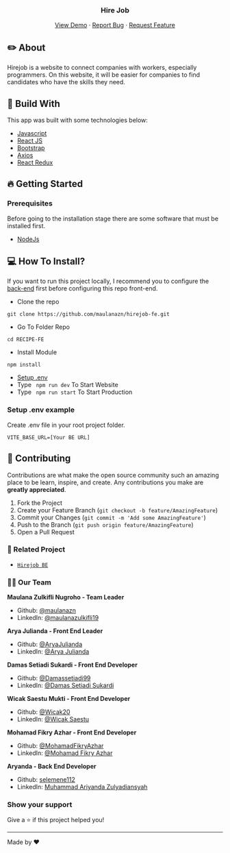 <!-- <br /> -->
<div align="center">
  <h3 align="center">Hire Job</h3>

  <p align="center">
    <a href="https://hirejob.pages.dev/">View Demo</a>
    ·
    <a href="https://github.com/maulanazn/hirejob-fe/issues">Report Bug</a>
    ·
    <a href="https://github.com/maulanazn/hirejob-fe/issues">Request Feature</a>
  </p>
</div>



<!-- ABOUT THE PROJECT -->

## ✏️ About
Hirejob is a website to connect companies with workers, especially programmers. On this website, it will be easier for companies to find candidates who have the skills they need.

## 🔖 Build With
This app was built with some technologies below:

- [Javascript](https://www.javascript.com/)
- [React JS](https://nextjs.org)
- [Bootstrap](https://www.npmjs.com/package/bootstrap)
- [Axios](https://axios-http.com/)
- [React Redux](https://react-redux.js.org/introduction/getting-started)

## 🔥 Getting Started

### Prerequisites

Before going to the installation stage there are some software that must be installed first.

- [NodeJs](https://nodejs.org/en/download/)


## 💻 How To Install?

If you want to run this project locally, I recommend you to configure the [back-end](https://github.com/maulanazn/hirejob-be) first before configuring this repo front-end.

- Clone the repo

```
git clone https://github.com/maulanazn/hirejob-fe.git
```

- Go To Folder Repo

```
cd RECIPE-FE
```

- Install Module

```
npm install
```

- <a href="#setup-env">Setup .env</a>
- Type ` npm run dev` To Start Website
- Type ` npm run start` To Start Production

### Setup .env example

Create .env file in your root project folder.

```
VITE_BASE_URL=[Your BE URL]

```

## 🍻 Contributing

Contributions are what make the open source community such an amazing place to be learn, inspire, and create. Any contributions you make are **greatly appreciated**.

1. Fork the Project
2. Create your Feature Branch (`git checkout -b feature/AmazingFeature`)
3. Commit your Changes (`git commit -m 'Add some AmazingFeature'`)
4. Push to the Branch (`git push origin feature/AmazingFeature`)
5. Open a Pull Request


### 🚀 Related Project

* [`Hirejob BE`](https://github.com/maulanazn/hirejob-be)


### 🤝🏻 Our Team

 **Maulana Zulkifli Nugroho - Team Leader**

* Github: [@maulanazn](https://github.com/maulanazn)
* LinkedIn: [@maulanazulkifli19](https://linkedin.com/in/maulanazulkifli19)

 **Arya Julianda - Front End Leader**

* Github: [@AryaJulianda](https://github.com/AryaJulianda)
* LinkedIn: [@Arya Julianda](https://www.linkedin.com/in/aryajulianda)

 **Damas Setiadi Sukardi - Front End Developer** 

* Github: [@Damassetiadi99](https://github.com/Damassetiadi99)
* LinkedIn: [@Damas Setiadi Sukardi](https://www.linkedin.com/in/damas-setiadi-sukardi)

 **Wicak Saestu Mukti - Front End Developer**

* Github: [@Wicak20](https://github.com/Wicak20)
* LinkedIn: [@Wicak Saestu](http://www.linkedin.com/in/wicak-saestu)

 **Mohamad Fikry Azhar - Front End Developer**

* Github: [@MohamadFikryAzhar](https://github.com/MohamadFikryAzhar)
* LinkedIn: [@Mohamad Fikry Azhar](https://linkedin.com/in/mohamad-fikry-azhar)

 **Aryanda - Back End Developer**

* Github: [selemene112](https://github.com/selemene112)
* LinkedIn: [Muhammad Ariyanda Zulyadiansyah](https://www.linkedin.com/in/muhammad-ariyanda-zulyadiansyah-18141426a/)

### Show your support

Give a ⭐️ if this project helped you!

***
Made by ❤️ 

